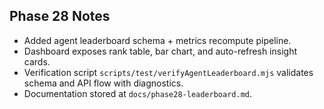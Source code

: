 ## Phase 28 Notes

- Added agent leaderboard schema + metrics recompute pipeline.
- Dashboard exposes rank table, bar chart, and auto-refresh insight cards.
- Verification script `scripts/test/verifyAgentLeaderboard.mjs` validates schema and API flow with diagnostics.
- Documentation stored at `docs/phase28-leaderboard.md`.
